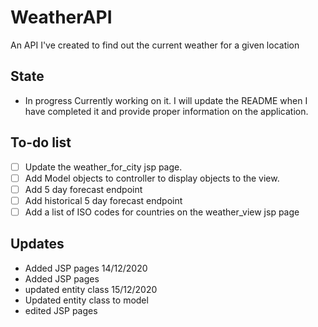 # WeatherAPI
An API I've created to find out the current weather for a given location
## State
- In progress
Currently working on it. I will update the README when I have completed it and provide proper information on the application.
## To-do list
- [ ] Update the weather_for_city jsp page. 
- [ ] Add Model objects to controller to display objects to the view.
- [ ] Add 5 day forecast endpoint
- [ ] Add historical 5 day forecast endpoint
- [ ] Add a list of ISO codes for countries on the weather_view jsp page
## Updates
- Added JSP pages
14/12/2020
- Added JSP pages
- updated entity class
15/12/2020
- Updated entity class to model
- edited JSP pages
